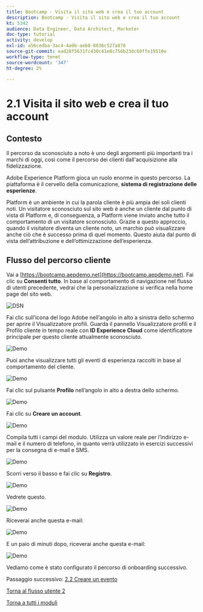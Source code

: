 ```yaml
---
title: Bootcamp - Visita il sito web e crea il tuo account
description: Bootcamp - Visita il sito web e crea il tuo account
kt: 5342
audience: Data Engineer, Data Architect, Marketer
doc-type: tutorial
activity: develop
exl-id: a56cedba-3ac4-4a9b-aeb8-8036c527a878
source-git-commit: ead28f5631fc430c41e8c756b23dc69ffe19510e
workflow-type: tm+mt
source-wordcount: '347'
ht-degree: 2%

---
```


# 2.1 Visita il sito web e crea il tuo account

## Contesto

Il percorso da sconosciuto a noto è uno degli argomenti più importanti tra i marchi di oggi, così come il percorso dei clienti dall&#39;acquisizione alla fidelizzazione.

Adobe Experience Platform gioca un ruolo enorme in questo percorso. La piattaforma è il cervello della comunicazione, **sistema di registrazione delle esperienze**.

Platform è un ambiente in cui la parola cliente è più ampia dei soli clienti noti. Un visitatore sconosciuto sul sito web è anche un cliente dal punto di vista di Platform e, di conseguenza, a Platform viene inviato anche tutto il comportamento di un visitatore sconosciuto. Grazie a questo approccio, quando il visitatore diventa un cliente noto, un marchio può visualizzare anche ciò che è successo prima di quel momento. Questo aiuta dal punto di vista dell’attribuzione e dell’ottimizzazione dell’esperienza.

## Flusso del percorso cliente

Vai a [https://bootcamp.aepdemo.net](https://bootcamp.aepdemo.net). Fai clic su **Consenti tutto**. In base al comportamento di navigazione nel flusso di utenti precedente, vedrai che la personalizzazione si verifica nella home page del sito web.

![DSN](./images/web8.png)

Fai clic sull’icona del logo Adobe nell’angolo in alto a sinistra dello schermo per aprire il Visualizzatore profili. Guarda il pannello Visualizzatore profili e il Profilo cliente in tempo reale con **ID Experience Cloud** come identificatore principale per questo cliente attualmente sconosciuto.

![Demo](./images/pv1.png)

Puoi anche visualizzare tutti gli eventi di esperienza raccolti in base al comportamento del cliente.

![Demo](./images/pv3.png)

Fai clic sul pulsante **Profilo** nell’angolo in alto a destra dello schermo.

![Demo](./images/pv4.png)

Fai clic su **Creare un account**.

![Demo](./images/pv5.png)

Compila tutti i campi del modulo. Utilizza un valore reale per l’indirizzo e-mail e il numero di telefono, in quanto verrà utilizzato in esercizi successivi per la consegna di e-mail e SMS.

![Demo](./images/pv7.png)

Scorri verso il basso e fai clic su **Registro**.

![Demo](./images/pv8.png)

Vedrete questo.

![Demo](./images/pv9.png)

Riceverai anche questa e-mail:

![Demo](./images/pv10.png)

E un paio di minuti dopo, riceverai anche questa e-mail:

![Demo](./images/pv11.png)

Vediamo come è stato configurato il percorso di onboarding successivo.

Passaggio successivo: [2.2 Creare un evento](./ex2.md)

[Torna al flusso utente 2](./uc2.md)

[Torna a tutti i moduli](../../overview.md)
